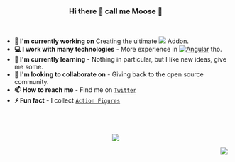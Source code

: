 <div align="center">

### Hi there 👋 call me Moose 🦌

</div>
<br>




- **🔭 I'm currently working on** Creating the ultimate <img src="https://freeicons.vercel.app/icons/storybook?size=20" /> Addon.
- **💻 I work with many technologies** - More experience in [![`Angular`](https://freeicons.vercel.app/icons/angular?size=20)](https://angular.io) tho.
- **🌱 I'm currently learning** - Nothing in particular, but I like new ideas, give me some.
- **👯 I'm looking to collaborate on** - Giving back to the open source community.
- **📫 How to reach me** - Find me on [`Twitter`](https://twitter.com/mooseSheriff)
- **⚡ Fun fact** - I collect [`Action Figures`](https://www.youtube.com/@sheriffMoose)

<br>
<br>
<div align="center">

![](https://github-readme-stats.vercel.app/api?username=sheriffMoose&show_icons=true&theme=radical)

</div>

<div align="right">

![](https://visitor-badge.laobi.icu/badge?page_id=sheriffMoose)

</div>
